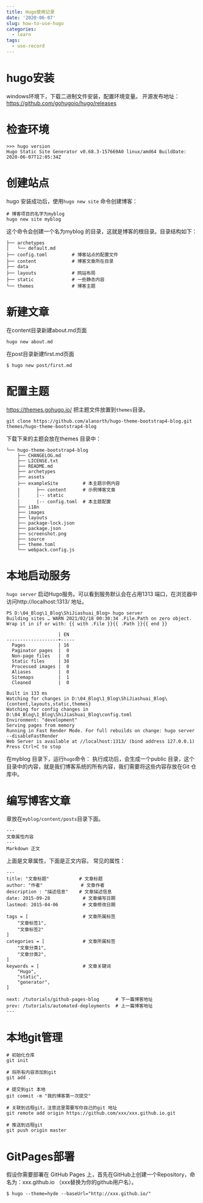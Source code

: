 ```yaml
---
title: Hugo使用记录
date: '2020-06-07'
slug: how-to-use-hugo
categories:
  - learn
tags:
  - use-record
---
```


# hugo安装
windows环境下，下载二进制文件安装，配置环境变量。
开源发布地址：https://github.com/gohugoio/hugo/releases

# 检查环境
```
>>> hugo version
Hugo Static Site Generator v0.68.3-157669A0 linux/amd64 BuildDate: 2020-06-07T12:05:34Z
```
# 创建站点
hugo 安装成功后，使用`hugo new site` 命令创建博客：

```
# 博客项目的名字为myblog
hugo new site myblog
```

这个命令会创建一个名为myblog 的目录，这就是博客的根目录。目录结构如下：
```
├── archetypes
│   └── default.md
├── config.toml         # 博客站点的配置文件
├── content             # 博客文章所在目录
├── data                
├── layouts             # 网站布局
├── static              # 一些静态内容
└── themes              # 博客主题
```

# 新建文章
在content目录新建about.md页面

```
hugo new about.md
```
在post目录新建first.md页面
```
$ hugo new post/first.md
```


# 配置主题
https://themes.gohugo.io/
把主题文件放置到`themes`目录。
```
git clone https://github.com/alanorth/hugo-theme-bootstrap4-blog.git themes/hugo-theme-bootstrap4-blog
```
下载下来的主题会放在themes 目录中：
```
└── hugo-theme-bootstrap4-blog
    ├── CHANGELOG.md
    ├── LICENSE.txt
    ├── README.md
    ├── archetypes
    ├── assets
    ├── exampleSite         # 本主题示例内容
    |      ├── content      # 示例博客文章
    │      |-- static
    │      |-- config.toml  # 本主题配置
    ├── i18n
    ├── images
    ├── layouts
    ├── package-lock.json
    ├── package.json
    ├── screenshot.png
    ├── source
    ├── theme.toml      
    └── webpack.config.js
```

# 本地启动服务
`hugo server` 启动Hugo服务。可以看到服务默认会在占用1313 端口，在浏览器中访问http://localhost:1313/ 地址。
```
PS D:\04_Blog\1_Blog\ShiJiashuai_Blog> hugo server
Building sites … WARN 2021/02/18 00:30:34 .File.Path on zero object. Wrap it in if or with: {{ with .File }}{{ .Path }}{{ end }}

                   | EN
-------------------+-----
  Pages            | 16
  Paginator pages  |  0
  Non-page files   |  0
  Static files     | 38
  Processed images |  0
  Aliases          |  0
  Sitemaps         |  1
  Cleaned          |  0

Built in 133 ms
Watching for changes in D:\04_Blog\1_Blog\ShiJiashuai_Blog\{content,layouts,static,themes}
Watching for config changes in D:\04_Blog\1_Blog\ShiJiashuai_Blog\config.toml
Environment: "development"
Serving pages from memory
Running in Fast Render Mode. For full rebuilds on change: hugo server --disableFastRender
Web Server is available at //localhost:1313/ (bind address 127.0.0.1)
Press Ctrl+C to stop
```
在myblog 目录下，运行`hugo`命令：
执行成功后，会生成一个public 目录，这个目录中的内容，就是我们博客系统的所有内容，我们需要将这些内容存放在Git 仓库中。

# 编写博客文章
章放在`myblog/content/posts`目录下面。
```
---
文章属性内容
---
Markdown 正文
```
上面是文章属性，下面是正文内容。
常见的属性：
```
---
title: "文章标题"           # 文章标题
author: "作者"              # 文章作者
description : "描述信息"    # 文章描述信息
date: 2015-09-28            # 文章编写日期
lastmod: 2015-04-06         # 文章修改日期

tags = [                    # 文章所属标签
    "文章标签1",
    "文章标签2"
]
categories = [              # 文章所属标签
    "文章分类1",
    "文章分类2",
]
keywords = [                # 文章关键词
    "Hugo",
    "static",
    "generator",
]

next: /tutorials/github-pages-blog      # 下一篇博客地址
prev: /tutorials/automated-deployments  # 上一篇博客地址
---
```
# 本地git管理
```
# 初始化仓库
git init

# 将所有内容添加到git
git add .

# 提交到git 本地
git commit -m "我的博客第一次提交"

# 关联到远程git，注意这里需要写你自己的git 地址
git remote add origin https://github.com/xxx/xxx.github.io.git

# 推送到远程git
git push origin master
```

# GitPages部署
假设你需要部署在 GitHub Pages 上，首先在GitHub上创建一个Repository，命名为：xxx.github.io （xxx替换为你的github用户名）。
```
$ hugo --theme=hyde --baseUrl="http://xxx.github.io/"
```